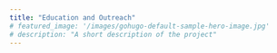 ```yaml
---
title: "Education and Outreach"
# featured_image: '/images/gohugo-default-sample-hero-image.jpg'
# description: "A short description of the project"
---
```

